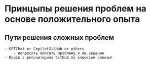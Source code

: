 # Принцыпы решения проблем на основе положительного опыта
    
## Пути решения сложных проблем
    - GPTChat or CopilotGitHub or others
        - попросить описать проблему и ее решение
    - Поиск в репозиториях GitHub по ключевым словам!
